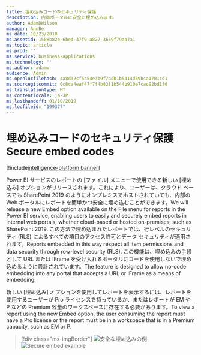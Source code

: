 ```yaml
---
title: 埋め込みコードのセキュリティ保護
description: 内部ポータルに安全に埋め込みます。
author: AdamDWilson
manager: AnnBe
ms.date: 10/23/2018
ms.assetid: 1508b82e-6be4-47f9-a827-3659f79aa7a1
ms.topic: article
ms.prod: ''
ms.service: business-applications
ms.technology: ''
ms.author: adamw
audience: Admin
ms.openlocfilehash: 4a8d32cf5a54e3b9f7adb1b5414d59b4a1701cd1
ms.sourcegitcommit: 0c8ca4eaf47f7f4b83f1b544b910e7cac92bd1f0
ms.translationtype: HT
ms.contentlocale: ja-JP
ms.lasthandoff: 01/10/2019
ms.locfileid: "199377"
---
```

# <a name="secure-embed-codes"></a><span data-ttu-id="0cbbe-103">埋め込みコードのセキュリティ保護</span><span class="sxs-lookup"><span data-stu-id="0cbbe-103">Secure embed codes</span></span>

[!include[intelligence-platform banner](../../includes/intelligence-platform.md)]

<span data-ttu-id="0cbbe-104">Power BI サービスのレポートの [ファイル] メニューで使用できる新しい [埋め込み] オプションがリリースされます。これにより、ユーザーは、クラウド ベースでも SharePoint 2019 のようにオンプレミスでホストされていても、内部の Web ポータルにレポートを簡単かつ安全に埋め込むことができます。</span><span class="sxs-lookup"><span data-stu-id="0cbbe-104">We will release a new Embed option available on the File menu for reports in the Power BI service, enabling users to easily and securely  embed reports in internal web portals, whether cloud-based or hosted on-premises, such as SharePoint 2019.</span></span> <span data-ttu-id="0cbbe-105">この方法で埋め込まれたレポートでは、行レベルのセキュリティ (RLS) によるすべての項目のアクセス許可とデータ セキュリティが適用されます。</span><span class="sxs-lookup"><span data-stu-id="0cbbe-105">Reports embedded in this way respect all item permissions and data security through row-level security (RLS).</span></span> <span data-ttu-id="0cbbe-106">この機能は、埋め込みの手段として URL または IFrame を受け入れるポータルにコードを使用しないで埋め込めるように設計されています。</span><span class="sxs-lookup"><span data-stu-id="0cbbe-106">The feature is designed to allow no-code embedding into any portal that accepts a URL or IFrame as a means of embedding.</span></span>

<span data-ttu-id="0cbbe-107">新しい [埋め込み] オプションを使用してレポートを表示するには、レポートを使用するユーザーが Pro ライセンスを持っているか、またはレポートが EM や P などの Premium 容量のワークスペースに存在する必要があります。</span><span class="sxs-lookup"><span data-stu-id="0cbbe-107">To view a report using the new Embed option, the user consuming the report must have a Pro license or the report must be in a workspace that is in a Premium capacity, such as EM or P.</span></span>

> [!div class="mx-imgBorder"]
> <span data-ttu-id="0cbbe-108">![安全な埋め込みの例](media/secure-embed.png "安全な埋め込みの例")</span><span class="sxs-lookup"><span data-stu-id="0cbbe-108">![Secure embed example](media/secure-embed.png "Secure embed example")</span></span>
